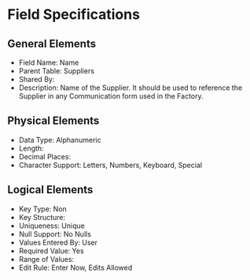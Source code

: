 # Field Specifications

## General Elements

- Field Name: Name
- Parent Table: Suppliers
- Shared By: 
- Description: Name of the Supplier. It should be used to reference the Supplier in any Communication form used in the Factory.

## Physical Elements

- Data Type: Alphanumeric
- Length: 
- Decimal Places: 
- Character Support: Letters, Numbers, Keyboard, Special

## Logical Elements

- Key Type: Non
- Key Structure: 
- Uniqueness: Unique
- Null Support: No Nulls
- Values Entered By: User
- Required Value: Yes
- Range of Values: 
- Edit Rule: Enter Now, Edits Allowed
